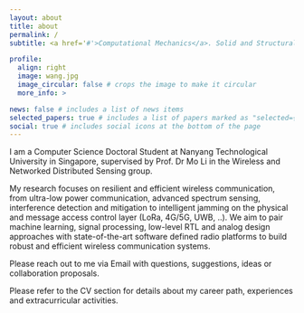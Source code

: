 ```yaml
---
layout: about
title: about
permalink: /
subtitle: <a href='#'>Computational Mechanics</a>. Solid and Structural Mechanics 

profile:
  align: right
  image: wang.jpg
  image_circular: false # crops the image to make it circular
  more_info: >

news: false # includes a list of news items
selected_papers: true # includes a list of papers marked as "selected={true}"
social: true # includes social icons at the bottom of the page
---
```


I am a Computer Science Doctoral Student at Nanyang Technological University in Singapore, supervised by Prof. Dr Mo Li in the Wireless and Networked Distributed Sensing group.

My research focuses on resilient and efficient wireless communication, from ultra-low power communication, advanced spectrum sensing, interference detection and mitigation to intelligent jamming on the physical and message access control layer (LoRa, 4G/5G, UWB, ..). We aim to pair machine learning, signal processing, low-level RTL and analog design approaches with state-of-the-art software defined radio platforms to build robust and efficient wireless communication systems.

Please reach out to me via Email with questions, suggestions, ideas or collaboration proposals.

Please refer to the CV section for details about my career path, experiences and extracurricular activities.
